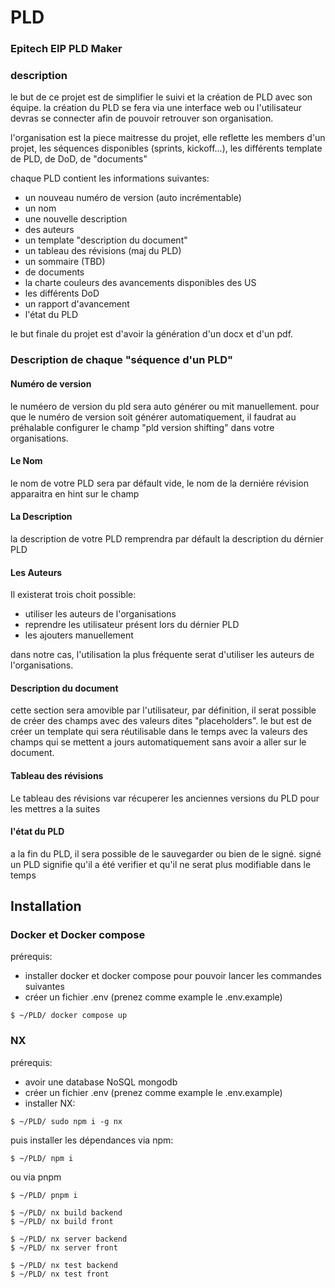 # PLD

### Epitech EIP PLD Maker

### description

le but de ce projet est de simplifier le suivi et la création de PLD avec son équipe. la création du PLD se fera via une interface web ou l'utilisateur devras se connecter afin de pouvoir retrouver son organisation.

l'organisation est la piece maitresse du projet, elle reflette les members d'un projet, les séquences disponibles (sprints, kickoff...), les différents template de PLD, de DoD, de "documents"

chaque PLD contient les informations suivantes:
- un nouveau numéro de version (auto incrémentable)
- un nom
- une nouvelle description
- des auteurs
- un template "description du document"
- un tableau des révisions (maj du PLD)
- un sommaire (TBD)
- de documents
- la charte couleurs des avancements disponibles des US
- les différents DoD
- un rapport d'avancement
- l'état du PLD

le but finale du projet est d'avoir la génération d'un docx et d'un pdf.

### Description de chaque "séquence d'un PLD"

#### Numéro de version

le numéero de version du pld sera auto générer ou mit manuellement. pour que le numéro de version soit générer automatiquement, il faudrat au préhalable configurer le champ "pld version shifting" dans votre organisations.

#### Le Nom

le nom de votre PLD sera par défault vide, le nom de la derniére révision apparaitra en hint sur le champ 


#### La Description

la description de votre PLD remprendra par défault la description du dérnier PLD


#### Les Auteurs

Il existerat trois choit possible:
- utiliser les auteurs de l'organisations
- reprendre les utilisateur présent lors du dérnier PLD
- les ajouters manuellement

dans notre cas, l'utilisation la plus fréquente serat d'utiliser les auteurs de l'organisations.

#### Description du document

cette section sera amovible par l'utilisateur, par définition, il serat possible de créer des champs avec des valeurs dites "placeholders". le but est de créer un template qui sera réutilisable dans le temps avec la valeurs des champs qui se mettent a jours automatiquement sans avoir a aller sur le document.

#### Tableau des révisions

Le tableau des révisions var récuperer les anciennes versions du PLD pour les mettres a la suites 

#### l'état du PLD

a la fin du PLD, il sera possible de le sauvegarder ou bien de le signé.
signé un PLD signifie qu'il a été verifier et qu'il ne serat plus modifiable dans le temps


## Installation

### Docker et Docker compose

prérequis: 
- installer docker et docker compose pour pouvoir lancer les commandes suivantes
- créer un fichier .env (prenez comme example le .env.example)

```shell
$ ~/PLD/ docker compose up
```

### NX 

prérequis:
- avoir une database NoSQL mongodb
- créer un fichier .env (prenez comme example le .env.example)
- installer NX:

```shell
$ ~/PLD/ sudo npm i -g nx
```

puis installer les dépendances via npm:

```shell
$ ~/PLD/ npm i
```

ou via pnpm

```shell
$ ~/PLD/ pnpm i 
```

```shell
$ ~/PLD/ nx build backend
$ ~/PLD/ nx build front
```

```shell
$ ~/PLD/ nx server backend
$ ~/PLD/ nx server front
```

```shell
$ ~/PLD/ nx test backend
$ ~/PLD/ nx test front
```
